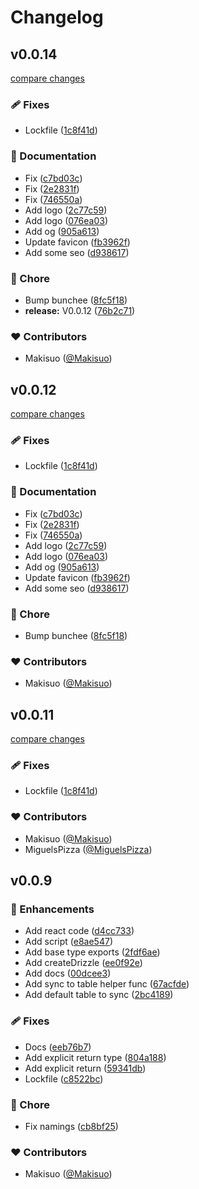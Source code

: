 # Changelog


## v0.0.14

[compare changes](https://github.com/Makisuo/pglite-drizzle/compare/v0.0.9...v0.0.14)

### 🩹 Fixes

- Lockfile ([1c8f41d](https://github.com/Makisuo/pglite-drizzle/commit/1c8f41d))

### 📖 Documentation

- Fix ([c7bd03c](https://github.com/Makisuo/pglite-drizzle/commit/c7bd03c))
- Fix ([2e2831f](https://github.com/Makisuo/pglite-drizzle/commit/2e2831f))
- Fix ([746550a](https://github.com/Makisuo/pglite-drizzle/commit/746550a))
- Add logo ([2c77c59](https://github.com/Makisuo/pglite-drizzle/commit/2c77c59))
- Add logo ([076ea03](https://github.com/Makisuo/pglite-drizzle/commit/076ea03))
- Add og ([905a613](https://github.com/Makisuo/pglite-drizzle/commit/905a613))
- Update favicon ([fb3962f](https://github.com/Makisuo/pglite-drizzle/commit/fb3962f))
- Add some seo ([d938617](https://github.com/Makisuo/pglite-drizzle/commit/d938617))

### 🏡 Chore

- Bump bunchee ([8fc5f18](https://github.com/Makisuo/pglite-drizzle/commit/8fc5f18))
- **release:** V0.0.12 ([76b2c71](https://github.com/Makisuo/pglite-drizzle/commit/76b2c71))

### ❤️ Contributors

- Makisuo ([@Makisuo](http://github.com/Makisuo))

## v0.0.12

[compare changes](https://github.com/Makisuo/pglite-drizzle/compare/v0.0.9...v0.0.12)

### 🩹 Fixes

- Lockfile ([1c8f41d](https://github.com/Makisuo/pglite-drizzle/commit/1c8f41d))

### 📖 Documentation

- Fix ([c7bd03c](https://github.com/Makisuo/pglite-drizzle/commit/c7bd03c))
- Fix ([2e2831f](https://github.com/Makisuo/pglite-drizzle/commit/2e2831f))
- Fix ([746550a](https://github.com/Makisuo/pglite-drizzle/commit/746550a))
- Add logo ([2c77c59](https://github.com/Makisuo/pglite-drizzle/commit/2c77c59))
- Add logo ([076ea03](https://github.com/Makisuo/pglite-drizzle/commit/076ea03))
- Add og ([905a613](https://github.com/Makisuo/pglite-drizzle/commit/905a613))
- Update favicon ([fb3962f](https://github.com/Makisuo/pglite-drizzle/commit/fb3962f))
- Add some seo ([d938617](https://github.com/Makisuo/pglite-drizzle/commit/d938617))

### 🏡 Chore

- Bump bunchee ([8fc5f18](https://github.com/Makisuo/pglite-drizzle/commit/8fc5f18))

### ❤️ Contributors

- Makisuo ([@Makisuo](http://github.com/Makisuo))

## v0.0.11

[compare changes](https://github.com/Makisuo/pglite-drizzle/compare/v0.0.9...v0.0.10)

### 🩹 Fixes

- Lockfile ([1c8f41d](https://github.com/Makisuo/pglite-drizzle/commit/1c8f41d))

### ❤️ Contributors

- Makisuo ([@Makisuo](http://github.com/Makisuo))
- MiguelsPizza ([@MiguelsPizza](http://github.com/MiguelsPizza))

## v0.0.9


### 🚀 Enhancements

- Add react code ([d4cc733](https://github.com/Makisuo/pglite-drizzle/commit/d4cc733))
- Add script ([e8ae547](https://github.com/Makisuo/pglite-drizzle/commit/e8ae547))
- Add base type exports ([2fdf6ae](https://github.com/Makisuo/pglite-drizzle/commit/2fdf6ae))
- Add createDrizzle ([ee0f92e](https://github.com/Makisuo/pglite-drizzle/commit/ee0f92e))
- Add docs ([00dcee3](https://github.com/Makisuo/pglite-drizzle/commit/00dcee3))
- Add sync to table helper func ([67acfde](https://github.com/Makisuo/pglite-drizzle/commit/67acfde))
- Add default table to sync ([2bc4189](https://github.com/Makisuo/pglite-drizzle/commit/2bc4189))

### 🩹 Fixes

- Docs ([eeb76b7](https://github.com/Makisuo/pglite-drizzle/commit/eeb76b7))
- Add explicit return type ([804a188](https://github.com/Makisuo/pglite-drizzle/commit/804a188))
- Add explicit return ([59341db](https://github.com/Makisuo/pglite-drizzle/commit/59341db))
- Lockfile ([c8522bc](https://github.com/Makisuo/pglite-drizzle/commit/c8522bc))

### 🏡 Chore

- Fix namings ([cb8bf25](https://github.com/Makisuo/pglite-drizzle/commit/cb8bf25))

### ❤️ Contributors

- Makisuo ([@Makisuo](http://github.com/Makisuo))

